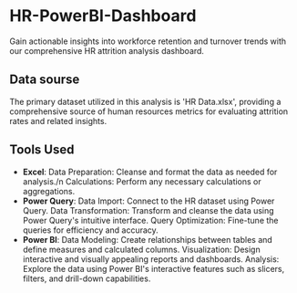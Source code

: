 # HR-PowerBI-Dashboard
Gain actionable insights into workforce retention and turnover trends with our comprehensive HR attrition analysis dashboard.
## Data sourse
The primary dataset utilized in this analysis is 'HR Data.xlsx', providing a comprehensive source of human resources metrics for evaluating attrition rates and related insights.
## Tools Used 
 - **Excel**: Data Preparation: Cleanse and format the data as needed for analysis./n
        Calculations: Perform any necessary calculations or aggregations.
 - **Power Query**: Data Import: Connect to the HR dataset using Power Query.
              Data Transformation: Transform and cleanse the data using Power Query's intuitive interface.
              Query Optimization: Fine-tune the queries for efficiency and accuracy.
 - **Power BI**: Data Modeling: Create relationships between tables and define measures and calculated columns.
           Visualization: Design interactive and visually appealing reports and dashboards.
           Analysis: Explore the data using Power BI's interactive features such as slicers, filters, and drill-down capabilities.
